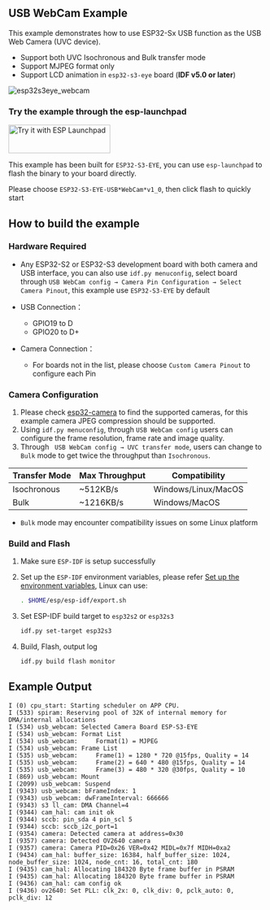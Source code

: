 ## USB WebCam Example

This example demonstrates how to use ESP32-Sx USB function as the USB Web Camera (UVC device). 

* Support both UVC Isochronous and Bulk transfer mode
* Support MJPEG format only
* Support LCD animation in `esp32-s3-eye` board (**IDF v5.0 or later**)

![esp32*s3*eye_webcam](https://dl.espressif.com/AE/esp-dev-kits/webcam.gif)

### Try the example through the esp-launchpad

<a href="https://espressif.github.io/esp-launchpad/?flashConfigURL=https://raw.githubusercontent.com/espressif/esp-dev-kits/master/launch.toml">
    <img alt="Try it with ESP Launchpad" src="https://espressif.github.io/esp-launchpad/assets/try_with_launchpad.png" width="200" height="56">
</a>

This example has been built for `ESP32-S3-EYE`, you can use `esp-launchpad` to flash the binary to your board directly.

Please choose `ESP32-S3-EYE-USB*WebCam*v1_0`, then click flash to quickly start

## How to build the example

### Hardware Required

- Any ESP32-S2 or ESP32-S3 development board with both camera and USB interface, you can also use `idf.py menuconfig`,  select board through `USB WebCam config → Camera Pin Configuration → Select Camera Pinout`, this example use `ESP32-S3-EYE` by default
 
- USB Connection：
  - GPIO19 to D
  - GPIO20 to D+

- Camera Connection：
  - For boards not in the list, please choose `Custom Camera Pinout` to configure each Pin

### Camera Configuration

1. Please check [esp32-camera](https://github.com/espressif/esp32-camera) to find the supported cameras, for this example camera JPEG compression should be supported.
2. Using `idf.py menuconfig`, through `USB WebCam config` users can configure the frame resolution, frame rate and image quality.
3. Through ` USB WebCam config → UVC transfer mode`, users can change to `Bulk` mode to get twice the throughput than `Isochronous`.

|Transfer Mode|Max Throughput|Compatibility|
|--|--|--|
|Isochronous|~512KB/s|Windows/Linux/MacOS|
|Bulk|~1216KB/s|Windows/MacOS|

* `Bulk` mode may encounter compatibility issues on some Linux platform

### Build and Flash

1. Make sure `ESP-IDF` is setup successfully

2. Set up the `ESP-IDF` environment variables, please refer [Set up the environment variables](https://docs.espressif.com/projects/esp-idf/en/latest/esp32/get-started/index.html#step-4-set-up-the-environment-variables), Linux can use:

    ```bash
    . $HOME/esp/esp-idf/export.sh
    ```

3. Set ESP-IDF build target to `esp32s2` or `esp32s3`

    ```bash
    idf.py set-target esp32s3
    ```

4. Build, Flash, output log

    ```bash
    idf.py build flash monitor
    ```

## Example Output

```
I (0) cpu_start: Starting scheduler on APP CPU.
I (533) spiram: Reserving pool of 32K of internal memory for DMA/internal allocations
I (534) usb_webcam: Selected Camera Board ESP-S3-EYE
I (534) usb_webcam: Format List
I (534) usb_webcam:     Format(1) = MJPEG
I (534) usb_webcam: Frame List
I (535) usb_webcam:     Frame(1) = 1280 * 720 @15fps, Quality = 14
I (535) usb_webcam:     Frame(2) = 640 * 480 @15fps, Quality = 14
I (535) usb_webcam:     Frame(3) = 480 * 320 @30fps, Quality = 10
I (869) usb_webcam: Mount
I (2099) usb_webcam: Suspend
I (9343) usb_webcam: bFrameIndex: 1
I (9343) usb_webcam: dwFrameInterval: 666666
I (9343) s3 ll_cam: DMA Channel=4
I (9344) cam_hal: cam init ok
I (9344) sccb: pin_sda 4 pin_scl 5
I (9344) sccb: sccb_i2c_port=1
I (9354) camera: Detected camera at address=0x30
I (9357) camera: Detected OV2640 camera
I (9357) camera: Camera PID=0x26 VER=0x42 MIDL=0x7f MIDH=0xa2
I (9434) cam_hal: buffer_size: 16384, half_buffer_size: 1024, node_buffer_size: 1024, node_cnt: 16, total_cnt: 180
I (9435) cam_hal: Allocating 184320 Byte frame buffer in PSRAM
I (9435) cam_hal: Allocating 184320 Byte frame buffer in PSRAM
I (9436) cam_hal: cam config ok
I (9436) ov2640: Set PLL: clk_2x: 0, clk_div: 0, pclk_auto: 0, pclk_div: 12
```